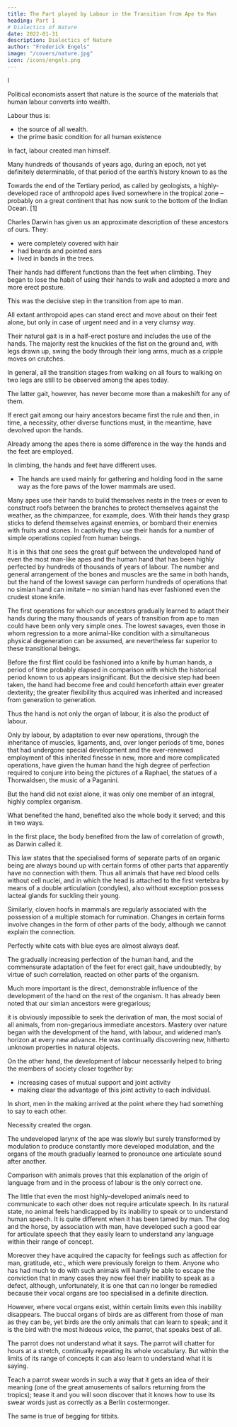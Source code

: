 ```yaml
---
title: The Part played by Labour in the Transition from Ape to Man
heading: Part 1
# Dialectics of Nature
date: 2022-01-31
description: Dialectics of Nature
author: "Frederick Engels"
image: "/covers/nature.jpg"
icon: /icons/engels.png
---
```



<!-- Works of Frederick Engels 1876 -->

<!-- monkey playing
Written: in May-June 1876;
First published: in Die Neue Zeit 1895-06;
Translated: from the German by Clemens Dutt;
First published in English: by Progress Publishers, Moscow, 1934; -->

<!-- This article was intended to introduce a larger work which Engels planned to call Die drei Grundformen der Knechtschaft – Outline of the General Plan. Engels never finished it, nor even this intro, which breaks off at the end. It would be included in Dialectics of Nature. -->

I

Political economists assert that nature is the source of the materials that human labour converts into wealth.

Labour thus is:
- the source of all wealth. 
- the prime basic condition for all human existence

In fact, labour created man himself.

Many hundreds of thousands of years ago, during an epoch, not yet definitely determinable, of that period of the earth’s history known to  as the

Towards the end of the Tertiary period, as called by geologists, a highly-developed race of anthropoid apes lived somewhere in the tropical zone – probably on a great continent that has now sunk to the bottom of the Indian Ocean. [1] 

Charles Darwin has given us an approximate description of these ancestors of ours. They:
- were completely covered with hair
- had beards and pointed ears
- lived in bands in the trees.

<!-- First, owing to their way of living which meant that  -->

Their hands had different functions than the feet when climbing. They began to lose the habit of using their hands to walk and adopted a more and more erect posture. 

This was the decisive step in the transition from ape to man.

All extant anthropoid apes can stand erect and move about on their feet alone, but only in case of urgent need and in a very clumsy way. 

Their natural gait is in a half-erect posture and includes the use of the hands. The majority rest the knuckles of the fist on the ground and, with legs drawn up, swing the body through their long arms, much as a cripple moves on crutches. 

In general, all the transition stages from walking on all fours to walking on two legs are still to be observed among the apes today. 

The latter gait, however, has never become more than a makeshift for any of them.

If erect gait among our hairy ancestors became first the rule and then, in time, a necessity, other diverse functions must, in the meantime, have devolved upon the hands. 

Already among the apes there is some difference in the way the hands and the feet are employed. 

In climbing, the hands and feet have different uses. 
- The hands are used mainly for gathering and holding food in the same way as the fore paws of the lower mammals are used. 

Many apes use their hands to build themselves nests in the trees or even to construct roofs between the branches to protect themselves against the weather, as the chimpanzee, for example, does. With their hands they grasp sticks to defend themselves against enemies, or bombard their enemies with fruits and stones. In captivity they use their hands for a number of simple operations copied from human beings. 

It is in this that one sees the great gulf between the undeveloped hand of even the most man-like apes and the human hand that has been highly perfected by hundreds of thousands of years of labour. The number and general arrangement of the bones and muscles are the same in both hands, but the hand of the lowest savage can perform hundreds of operations that no simian hand can imitate – no simian hand has ever fashioned even the crudest stone knife.

The first operations for which our ancestors gradually learned to adapt their hands during the many thousands of years of transition from ape to man could have been only very simple ones. The lowest savages, even those in whom regression to a more animal-like condition with a simultaneous physical degeneration can be assumed, are nevertheless far superior to these transitional beings. 

Before the first flint could be fashioned into a knife by human hands, a period of time probably elapsed in comparison with which the historical period known to us appears insignificant. But the decisive step had been taken, the hand had become free and could henceforth attain ever greater dexterity; the greater flexibility thus acquired was inherited and increased from generation to generation.

Thus the hand is not only the organ of labour, it is also the product of labour.

Only by labour, by adaptation to ever new operations, through the inheritance of muscles, ligaments, and, over longer periods of time, bones that had undergone special development and the ever-renewed employment of this inherited finesse in new, more and more complicated operations, have given the human hand the high degree of perfection required to conjure into being the pictures of a Raphael, the statues of a Thorwaldsen, the music of a Paganini.

But the hand did not exist alone, it was only one member of an integral, highly complex organism. 

What benefited the hand, benefited also the whole body it served; and this in two ways.

In the first place, the body benefited from the law of correlation of growth, as Darwin called it. 

This law states that the specialised forms of separate parts of an organic being are always bound up with certain forms of other parts that apparently have no connection with them. Thus all animals that have red blood cells without cell nuclei, and in which the head is attached to the first vertebra by means of a double articulation (condyles), also without exception possess lacteal glands for suckling their young. 

Similarly, cloven hoofs in mammals are regularly associated with the possession of a multiple stomach for rumination. Changes in certain forms involve changes in the form of other parts of the body, although we cannot explain the connection. 

Perfectly white cats with blue eyes are almost always deaf. 

The gradually increasing perfection of the human hand, and the commensurate adaptation of the feet for erect gait, have undoubtedly, by virtue of such correlation, reacted on other parts of the organism. 

<!-- However, this action has not as yet been sufficiently investigated for us to be able to do more here than to state the fact in general terms. -->

Much more important is the direct, demonstrable influence of the development of the hand on the rest of the organism. It has already been noted that our simian ancestors were gregarious; 

it is obviously impossible to seek the derivation of man, the most social of all animals, from non-gregarious immediate ancestors. Mastery over nature began with the development of the hand, with labour, and widened man’s horizon at every new advance. He was continually discovering new, hitherto unknown properties in natural objects. 

On the other hand, the development of labour necessarily helped to bring the members of society closer together by:
- increasing cases of mutual support and joint activity
- making clear the advantage of this joint activity to each individual. 

In short, men in the making arrived at the point where they had something to say to each other. 

Necessity created the organ. 

The undeveloped larynx of the ape was slowly but surely transformed by modulation to produce constantly more developed modulation, and the organs of the mouth gradually learned to pronounce one articulate sound after another.

Comparison with animals proves that this explanation of the origin of language from and in the process of labour is the only correct one. 

The little that even the most highly-developed animals need to communicate to each other does not require articulate speech. In its natural state, no animal feels handicapped by its inability to speak or to understand human speech. It is quite different when it has been tamed by man. The dog and the horse, by association with man, have developed such a good ear for articulate speech that they easily learn to understand any language within their range of concept. 

Moreover they have acquired the capacity for feelings such as affection for man, gratitude, etc., which were previously foreign to them. Anyone who has had much to do with such animals will hardly be able to escape the conviction that in many cases they now feel their inability to speak as a defect, although, unfortunately, it is one that can no longer be remedied because their vocal organs are too specialised in a definite direction. 

However, where vocal organs exist, within certain limits even this inability disappears. The buccal organs of birds are as different from those of man as they can be, yet birds are the only animals that can learn to speak; and it is the bird with the most hideous voice, the parrot, that speaks best of all. 

The parrot does not understand what it says. <!-- It is true that for the sheer pleasure of talking and associating with human beings, --> The parrot will chatter for hours at a stretch, continually repeating its whole vocabulary. But within the limits of its range of concepts it can also learn to understand what it is saying. 

Teach a parrot swear words in such a way that it gets an idea of their meaning (one of the great amusements of sailors returning from the tropics); tease it and you will soon discover that it knows how to use its swear words just as correctly as a Berlin costermonger. 

The same is true of begging for titbits.

